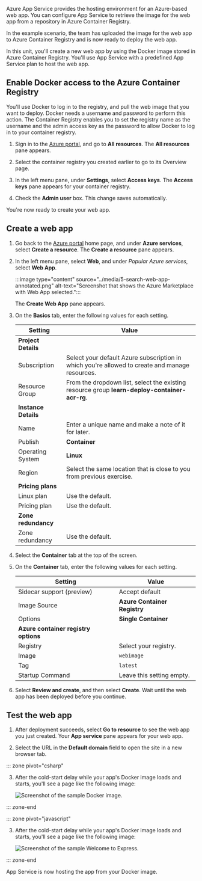 Azure App Service provides the hosting environment for an Azure-based web app. You can configure App Service to retrieve the image for the web app from a repository in Azure Container Registry.

In the example scenario, the team has uploaded the image for the web app to Azure Container Registry and is now ready to deploy the web app.

In this unit, you'll create a new web app by using the Docker image stored in Azure Container Registry. You'll use App Service with a predefined App Service plan to host the web app.

## Enable Docker access to the Azure Container Registry

You'll use Docker to log in to the registry, and pull the web image that you want to deploy. Docker needs a username and password to perform this action. The Container Registry enables you to set the registry name as the username and the admin access key as the password to allow Docker to log in to your container registry.

1. Sign in to the [Azure portal](https://portal.azure.com/?azure-portal=true), and go to **All resources**. The **All resources** pane appears.

1. Select the container registry you created earlier to go to its Overview page.

1. In the left menu pane, under **Settings**, select **Access keys**. The **Access keys** pane appears for your container registry.

1. Check the **Admin user** box. This change saves automatically.

You're now ready to create your web app.

## Create a web app

1. Go back to the [Azure portal](https://portal.azure.com/?azure-portal=true) home page, and under **Azure services**, select **Create a resource**. The **Create a resource** pane appears.

1. In the left menu pane, select **Web**, and under *Popular Azure services*, select **Web App**.

    :::image type="content" source="../media/5-search-web-app-annotated.png" alt-text="Screenshot that shows the Azure Marketplace with Web App selected.":::

    The **Create Web App** pane appears.

1. On the **Basics** tab, enter the following values for each setting.

    | Setting | Value |
    |---|---|
    | **Project Details** |
    | Subscription | Select your default Azure subscription in which you're allowed to create and manage resources. |
    | Resource Group | From the dropdown list, select the existing resource group **learn-deploy-container-acr-rg**. |
    | **Instance Details** |
    | Name | Enter a unique name and make a note of it for later. |
    | Publish | **Container** |
    | Operating System | **Linux** |
    | Region | Select the same location that is close to you from previous exercise. |
    | **Pricing plans** |
    | Linux plan | Use the default. |
    | Pricing plan | Use the default. |
    | **Zone redundancy** |
    | Zone redundancy | Use the default. |

1. Select the **Container** tab at the top of the screen.

1. On the **Container** tab, enter the following values for each setting.

    | Setting | Value |
    |---|---|
    | Sidecar support (preview) | Accept default |
    | Image Source | **Azure Container Registry** |
    | Options | **Single Container** |
    | **Azure container registry options** |
    | Registry | Select your registry. |
    | Image | `webimage` |
    | Tag | `latest` |
    | Startup Command | Leave this setting empty. |

1. Select **Review and create**, and then select **Create**. Wait until the web app has been deployed before you continue.

## Test the web app

1. After deployment succeeds, select **Go to resource** to see the web app you just created. Your **App service** pane appears for your web app.

2. Select the URL in the **Default domain** field to open the site in a new browser tab.

::: zone pivot="csharp"

3. After the cold-start delay while your app's Docker image loads and starts, you'll see a page like the following image:

    ![Screenshot of the sample Docker image.](../media/5-sample-web-app-dotnet.png)

::: zone-end

::: zone pivot="javascript"

3. After the cold-start delay while your app's Docker image loads and starts, you'll see a page like the following image:

    ![Screenshot of the sample Welcome to Express.](../media/5-sample-web-app-node.png)

::: zone-end

App Service is now hosting the app from your Docker image.
